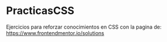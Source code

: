 # PracticasCSS
Ejercicios para reforzar conocimientos en CSS con la pagina de: https://www.frontendmentor.io/solutions 
